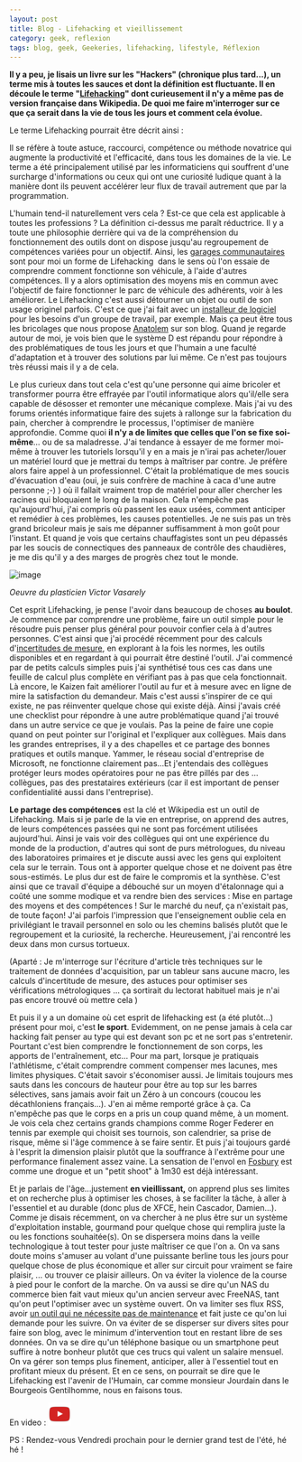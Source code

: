 ```yaml
---
layout: post
title: Blog - Lifehacking et vieillissement
category: geek, reflexion
tags: blog, geek, Geekeries, lifehacking, lifestyle, Réflexion
---
```

**Il y a peu, je lisais un livre sur les "Hackers" (chronique plus tard...), un terme mis à toutes les sauces et dont la définition est fluctuante. Il en découle le terme "<a href="https://en.wikipedia.org/wiki/Life_hack">Lifehacking</a>" dont curieusement il n'y a même pas de version française dans Wikipedia. De quoi me faire m'interroger sur ce que ça serait dans la vie de tous les jours et comment cela évolue.**

Le terme Lifehacking pourrait être décrit ainsi :

Il se réfère à toute astuce, raccourci, compétence ou méthode novatrice qui augmente la productivité et l'efficacité, dans tous les domaines de la vie. Le terme a été principalement utilisé par les informaticiens qui souffrent d'une surcharge d'informations ou ceux qui ont une curiosité ludique quant à la manière dont ils peuvent accélérer leur flux de travail autrement que par la programmation.

L'humain tend-il naturellement vers cela ? Est-ce que cela est applicable à toutes les professions ? La définition ci-dessus me paraît réductrice. Il y a toute une philosophie derrière qui va de la compréhension du fonctionnement des outils dont on dispose jusqu'au regroupement de compétences variées pour un objectif. Ainsi, les <a href="https://www.selfgarage.org/">garages communautaires</a> sont pour moi un forme de Lifehacking  dans le sens où l'on essaie de comprendre comment fonctionne son véhicule, à l'aide d'autres compétences. Il y a alors optimisation des moyens mis en commun avec l'objectif de faire fonctionner le parc de véhicule des adhérents, voir à les améliorer. Le Lifehacking c'est aussi détourner un objet ou outil de son usage originel parfois. C'est ce que j'ai fait avec un <a href="https://cheziceman.wordpress.com/2017/10/30/tuto-creer-un-installateur-windows-pour-autre-chose-quune-application/">installeur de logiciel</a> pour les besoins d'un groupe de travail, par exemple. Mais ça peut être tous les bricolages que nous propose <a href="https://anatolemblog.wordpress.com">Anatolem</a> sur son blog. Quand je regarde autour de moi, je vois bien que le système D est répandu pour répondre à des problématiques de tous les jours et que l'humain a une faculté d'adaptation et à trouver des solutions par lui même. Ce n'est pas toujours très réussi mais il y a de cela.

Le plus curieux dans tout cela c'est qu'une personne qui aime bricoler et transformer pourra être effrayée par l'outil informatique alors qu'il/elle sera capable de désosser et remonter une mécanique complexe. Mais j'ai vu des forums orientés informatique faire des sujets à rallonge sur la fabrication du pain, chercher à comprendre le processus, l'optimiser de manière approfondie. Comme quoi **il n'y a de limites que celles que l'on se fixe soi-même**... ou de sa maladresse. J'ai tendance à essayer de me former moi-même à trouver les tutoriels lorsqu'il y en a mais je n'irai pas acheter/louer un matériel lourd que je mettrai du temps à maîtriser par contre. Je préfère alors faire appel à un professionnel. C'était la problématique de mes soucis d'évacuation d'eau (oui, je suis confrère de machine à caca d'une autre personne ;-) ) où il fallait vraiment trop de matériel pour aller chercher les racines qui bloquaient le long de la maison. Cela n'empêche pas qu'aujourd'hui, j'ai compris où passent les eaux usées, comment anticiper et remédier à ces problèmes, les causes potentielles. Je ne suis pas un très grand bricoleur mais je sais me dépanner suffisamment à mon goût pour l'instant. Et quand je vois que certains chauffagistes sont un peu dépassés par les soucis de connectiques des panneaux de contrôle des chaudières, je me dis qu'il y a des marges de progrès chez tout le monde.

![image](https://upload.wikimedia.org/wikipedia/commons/1/14/Hungary_pecs_-_vasarely0.jpg)

*Oeuvre du plasticien Victor Vasarely*

Cet esprit Lifehacking, je pense l'avoir dans beaucoup de choses **au boulot**. Je commence par comprendre une problème, faire un outil simple pour le résoudre puis penser plus général pour pouvoir confier cela à d'autres personnes. C'est ainsi que j'ai procédé récemment pour des calculs d'<a href="https://fr.wikipedia.org/wiki/Incertitude_de_mesure">incertitudes de mesure</a>, en explorant à la fois les normes, les outils disponibles et en regardant à qui pourrait être destiné l'outil. J'ai commencé par de petits calculs simples puis j'ai synthétisé tous ces cas dans une feuille de calcul plus complète en vérifiant pas à pas que cela fonctionnait. Là encore, le Kaizen fait améliorer l'outil au fur et à mesure avec en ligne de mire la satisfaction du demandeur. Mais c'est aussi s'inspirer de ce qui existe, ne pas réinventer quelque chose qui existe déjà. Ainsi j'avais créé une checklist pour répondre à une autre problématique quand j'ai trouvé dans un autre service ce que je voulais. Pas la peine de faire une copie quand on peut pointer sur l'original et l'expliquer aux collègues. Mais dans les grandes entreprises, il y a des chapelles et ce partage des bonnes pratiques et outils manque. Yammer, le réseau social d'entreprise de Microsoft, ne fonctionne clairement pas...Et j'entendais des collègues protéger leurs modes opératoires pour ne pas être pillés par des ... collègues, pas des prestataires extérieurs (car il est important de penser confidentialité aussi dans l'entreprise).

**Le partage des compétences** est la clé et Wikipedia est un outil de Lifehacking. Mais si je parle de la vie en entreprise, on apprend des autres, de leurs compétences passées qui ne sont pas forcément utilisées aujourd'hui. Ainsi je vais voir des collègues qui ont une expérience du monde de la production, d'autres qui sont de purs métrologues, du niveau des laboratoires primaires et je discute aussi avec les gens qui exploitent cela sur le terrain. Tous ont à apporter quelque chose et ne doivent pas être sous-estimés. Le plus dur est de faire le compromis et la synthèse. C'est ainsi que ce travail d'équipe a débouché sur un moyen d'étalonnage qui a coûté une somme modique et va rendre bien des services : Mise en partage des moyens et des compétences ! Sur le marché du neuf, ça n'existait pas, de toute façon! J'ai parfois l'impression que l'enseignement oublie cela en privilégiant le travail personnel en solo ou les chemins balisés plutôt que le regroupement et la curiosité, la recherche. Heureusement, j'ai rencontré les deux dans mon cursus tortueux.

(Aparté : Je m'interroge sur l'écriture d'article très techniques sur le traitement de données d'acquisition, par un tableur sans aucune macro, les calculs d'incertitude de mesure, des astuces pour optimiser ses vérifications métrologiques ... ça sortirait du lectorat habituel mais je n'ai pas encore trouvé où mettre cela )

Et puis il y a un domaine où cet esprit de lifehacking est (a été plutôt...) présent pour moi, c'est **le sport**. Evidemment, on ne pense jamais à cela car hacking fait penser au type qui est devant son pc et ne sort pas s'entretenir. Pourtant c'est bien comprendre le fonctionnement de son corps, les apports de l'entraînement, etc... Pour ma part, lorsque je pratiquais l'athlétisme, c'était comprendre comment compenser mes lacunes, mes limites physiques. C'était savoir s'économiser aussi. Je limitais toujours mes sauts dans les concours de hauteur pour être au top sur les barres sélectives, sans jamais avoir fait un Zéro à un concours (coucou les décathloniens français...). J'en ai même remporté grâce à ça. Ca n'empêche pas que le corps en a pris un coup quand même, à un moment. Je vois cela chez certains grands champions comme Roger Federer en tennis par exemple qui choisit ses tournois, son calendrier, sa prise de risque, même si l'âge commence à se faire sentir. Et puis j'ai toujours gardé à l'esprit la dimension plaisir plutôt que la souffrance à l'extrême pour une performance finalement assez vaine. La sensation de l'envol en <a href="https://fr.wikipedia.org/wiki/Fosbury-flop">Fosbury</a> est comme une drogue et un "petit shoot" à 1m30 est déjà intéressant.

Et je parlais de l'âge...justement **en vieillissant,** on apprend plus ses limites et on recherche plus à optimiser les choses, à se faciliter la tâche, à aller à l'essentiel et au durable (donc plus de XFCE, hein Cascador, Damien...). Comme je disais récemment, on va chercher à ne plus être sur un système d'exploitation instable, gourmand pour quelque chose qui remplira juste la ou les fonctions souhaitée(s). On se dispersera moins dans la veille technologique à tout tester pour juste maîtriser ce que l'on a. On va sans doute moins s'amuser au volant d'une puissante berline tous les jours pour quelque chose de plus économique et aller sur circuit pour vraiment se faire plaisir, ... ou trouver ce plaisir ailleurs. On va éviter la violence de la course à pied pour le confort de la marche. On va aussi se dire qu'un NAS du commerce bien fait vaut mieux qu'un ancien serveur avec FreeNAS, tant qu'on peut l'optimiser avec un système ouvert. On va limiter ses flux RSS, avoir <a href="https://cyrille-borne.com/complement-58-il-recommence-a-faire-chaud-mais-ca-passe-quand-meme/">un outil qui ne nécessite pas de maintenance</a> et fait juste ce qu'on lui demande pour les suivre. On va éviter de se disperser sur divers sites pour faire son blog, avec le minimum d'intervention tout en restant libre de ses données. On va se dire qu'un téléphone basique ou un smartphone peut suffire à notre bonheur plutôt que ces trucs qui valent un salaire mensuel. On va gérer son temps plus finement, anticiper, aller à l'essentiel tout en profitant mieux du présent. Et en ce sens, on pourrait se dire que le Lifehacking est l'avenir de l'Humain, car comme monsieur Jourdain dans le Bourgeois Gentilhomme, nous en faisons tous.

En video : [![video](/images/youtube.png)](https://www.youtube.com/watch?v=0vqgdSsfqPs)

PS : Rendez-vous Vendredi prochain pour le dernier grand test de l'été, hé hé !
